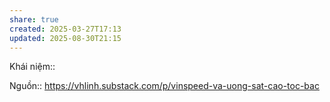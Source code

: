 ```yaml
---
share: true
created: 2025-03-27T17:13
updated: 2025-08-30T21:15
---
```

Khái niệm:: 

Nguồn:: https://vhlinh.substack.com/p/vinspeed-va-uong-sat-cao-toc-bac 

